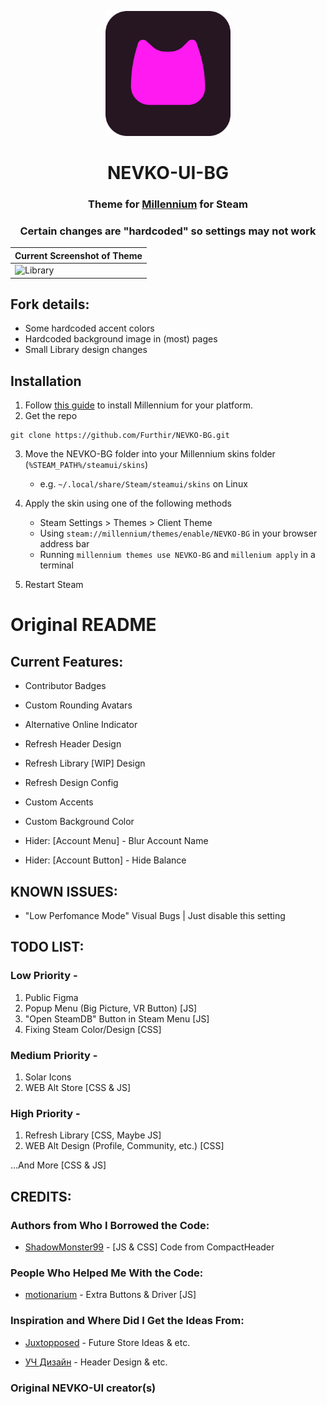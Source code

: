 <p align="center">
    <a href="https://github.com/Furthir/NEVKO-BG/">
        <picture>
          <img src="github/logo/pinknevkologo.png?raw=true" alt="nevkouilogo" width="200">
        </picture>
    </a>
</p>

<div align="center">

# NEVKO-UI-BG
### Theme for [Millennium](https://steambrew.app/) for Steam

### Certain changes are "hardcoded" so settings may not work

 | Current Screenshot of Theme |
| ------------------- | 
| ![Library](https://ftn.s-ul.eu/bNVGJRrL?raw=true) |

</div>

## Fork details:
* Some hardcoded accent colors
* Hardcoded background image in (most) pages
* Small Library design changes

## Installation
1. Follow [this guide](https://docs.steambrew.app/users/installing) to install Millennium for your platform.
2. Get the repo
``` 
git clone https://github.com/Furthir/NEVKO-BG.git
```
3. Move the NEVKO-BG folder into your Millennium skins folder (`%STEAM_PATH%/steamui/skins`)
    - e.g. `~/.local/share/Steam/steamui/skins` on Linux

4. Apply the skin using one of the following methods
    - Steam Settings > Themes > Client Theme
    - Using `steam://millennium/themes/enable/NEVKO-BG` in your browser address bar
    - Running `millennium themes use NEVKO-BG` and `millenium apply` in a terminal
5. Restart Steam

# Original README

## Current Features:

* Contributor Badges
* Custom Rounding Avatars

* Alternative Online Indicator

* Refresh Header Design
* Refresh Library [WIP] Design
* Refresh Design Config

* Custom Accents
* Custom Background Color

* Hider: [Account Menu] - Blur Account Name
* Hider: [Account Button] - Hide Balance
 
## KNOWN ISSUES:

* "Low Perfomance Mode" Visual Bugs | Just disable this setting  
 
## TODO LIST:
### Low Priority -

 1. Public Figma
 2. Popup Menu (Big Picture, VR Button) [JS] 
 3. "Open SteamDB" Button in Steam Menu [JS]
 4. Fixing Steam Color/Design [CSS]

### Medium Priority -

 1. Solar Icons
 2. WEB Alt Store [CSS & JS]

### High Priority -

 1. Refresh Library [CSS, Maybe JS]
 2. WEB Alt Design (Profile, Community, etc.) [CSS]
 
...And More [CSS & JS]

## CREDITS:
### Authors from Who I Borrowed the Code:

* [ShadowMonster99](https://github.com/shdwmtr) - [JS & CSS] Code from CompactHeader

### People Who Helped Me With the Code:

* [motionarium](https://github.com/motionarium) - Extra Buttons & Driver [JS]

### Inspiration and Where Did I Get the Ideas From:

* [Juxtopposed](https://youtu.be/cDY2p1CTkPo) - Future Store Ideas & etc.

* [УЧ Дизайн](https://youtu.be/k0YCMI2ntjE) - Header Design & etc.

### Original NEVKO-UI creator(s)
